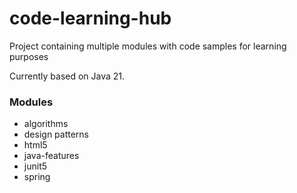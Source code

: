 # code-learning-hub

Project containing multiple modules with code samples for learning purposes

Currently based on Java 21.

### Modules

- algorithms
- design patterns
- html5
- java-features
- junit5
- spring
